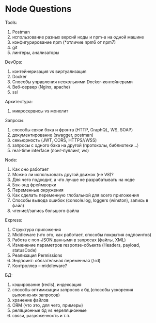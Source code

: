 # Node Questions

Tools:
1)	Postman
2)	использование разных версий ноды и npm-a на одной машине
3)	конфигурирование npm (*отличие npm6 от npm7)
4)	git
5)	линтеры, анализаторы

DevOps:
1)	контейнеризация vs виртуализация
2)	Docker
3)	Способы управления несколькими Docker-контейнерами
4)	Веб-сервер (Nginx, apache)
5)	ssl

Архитектура:
1)	микросервисы vs монолит

Запросы:
1)	способы связи бэка и фронта (HTTP, GraphQL, WS, SOAP)
2)	документирование (swagger, postman)
3)	секьюрность (JWT, CORS, HTTPS//WSS)
4)	запросы с одного бэка на другой (протоколы, библиотеки...)
5)	real-time interface (лонг-пуллинг, ws)

Node:
1)	Как оно работает
2)	Можно ли использовать другой движок (не V8)?
3)	Для чего подходит, а что лучше не разрабатывать на ноде
4)	Бэк-энд фреймворки
5)	Переменные окружения
6)	Как сделать переменную глобальной для всего приложения
7)	Способы вывода ошибок (console.log, loggers (winston), запись в файл)
8)	чтение//запись большого файла

Express:
1)	Структура приложения
2)	Middleware (что это, как работает, способы покрытия эндпоинтов)
3)	Работа с non-JSON данными в запросах (файлы, XML)
4)	Изменение параметров response-объекта (Headers, payload, statusCode)
5)	Реализация Permissions
6)	Эндпоинт: обязательная переменная (/:id)
7)	Контроллер – middleware?

БД:
1)	кэширование (redis), индексация
2)	способы оптимизации запросов к бд (способы ускорения выполнения запросов)
3)	хранение файлов
4)	ORM (что это, для чего, примеры)
5)	реляционные бд vs нереляционные
6)	связи, разряженность и т.п.
